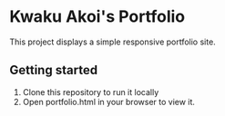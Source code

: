 # Kwaku Akoi's Portfolio

This project displays a simple responsive portfolio site.

## Getting started
1. Clone this repository to run it locally
2. Open portfolio.html in your browser to view it. 
